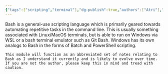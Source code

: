 ```yaml
---
{"tags":["scripting","terminal"],"dg-publish":true,"authors":["Atri"],"permalink":"/tech/programming/bash/1-start/1-1-introduction/","dgPassFrontmatter":true,"noteIcon":"","created":"2024-03-04T10:31:09.966-05:00","updated":"2024-03-08T03:26:20.176-05:00"}
---
```


Bash is a general-use scripting language which is primarily geared towards automating repetitive tasks in the command line. This is usually something associated with Linux/MacOS terminals, but is able to run on Windows via WSL or a bash terminal emulator such as Git Bash. Windows has its own analogs to Bash in the forms of Batch and PowerShell scripting.

```ad-warning
This module will function as an abbreviated set of notes relating to Bash as I understand it currently and is likely to evolve over time. If you are not the author, please keep this in mind and tread with caution.
```